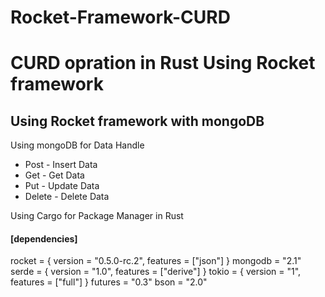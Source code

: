 # Rocket-Framework-CURD
# CURD opration in Rust Using Rocket framework
## Using Rocket framework with mongoDB

Using mongoDB for Data Handle

- Post - Insert Data
- Get - Get Data
- Put - Update Data
- Delete - Delete Data

Using Cargo for Package Manager in Rust

#### [dependencies]
rocket = { version = "0.5.0-rc.2", features = ["json"] }
mongodb = "2.1"
serde = { version = "1.0", features = ["derive"] }
tokio = { version = "1", features = ["full"] }
futures = "0.3"
bson = "2.0"
